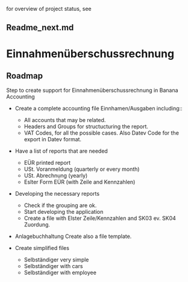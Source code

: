 for overview of project status, see 
## Readme_next.md

# Einnahmenüberschussrechnung

## Roadmap
Step to create support for Einnahmenüberschussrechnung in Banana Accounting

- Create a complete accounting file Einnhamen/Ausgaben including::
  - All accounts that may be related.
  - Headers and Groups for structucturing the report.
  - VAT Codes, for all the possible cases. Also Datev Code for the export in Datev format.

- Have a list of reports that are needed
  - EÜR printed report
  - USt. Voranmeldung (quarterly or every month)
  - USt. Abrechnung (yearly)
  - Eslter Form EÜR (with Zeile and Kennzahlen) 
  
- Developing the necessary reports
  - Check if the grouping are ok.
  - Start developing the application
  - Create a file with Elster Zeile/Kennzahlen and SK03 ev. SK04 Zuordung.

- Anlagebuchhaltung 
  Create also a file template. 

- Create simplified files 
  - Selbständiger very simple
  - Selbständiger with cars
  - Selbständiger with employee
 
